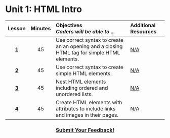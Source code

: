 # Unit 1: HTML Intro
|Lesson|Minutes|Objectives <br> *Coders will be able to ...*|Additional Resources|
|:-------:|:-------:|:-------|:-------|
|[**1**](https://docs.google.com/presentation/d/1wKD2IDTmRylzpIyra4y4EtDH2dxBq7Rm0Ns1JugfRUo/edit?usp=sharing)|45| Use correct syntax to create an an opening and a closing HTML tag for simple HTML elements. |[N/A]()|
|[**2**](https://docs.google.com/presentation/d/1gXWIZF9SEGTuMQSwPdOL3w4aBMl9gGC-olPydTM8_Kk/edit?usp=sharing)|45|Use correct syntax to create simple HTML elements. |[N/A]()|
|[**3**](https://docs.google.com/presentation/d/1w1KSNgJ-wM9UwQJWIa31NIoixEuQKereuSnYtYA7jCA/edit?usp=sharing)|45|Nest HTML elements including ordered and unordered lists.|[N/A]()|
|[**4**](https://docs.google.com/presentation/d/1Z-nW9iT8D_P5uAkL6ag7R3oqBcXKL5gFpjf_qq5J04g/edit?usp=sharing)|45| Create HTML elements with attributes to include links and images in their pages. |[N/A]()|




<h3 align="center"><a href="https://docs.google.com/forms/d/e/1FAIpQLSfx0wkLyw_jSOhWR2yY8GTR8TV2NXYZc40us7aPHnl9bO6WAQ/viewform">Submit Your Feedback!</a></h3>

